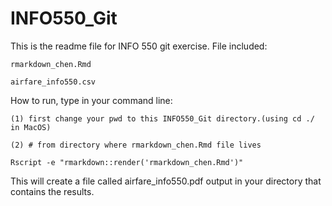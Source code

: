 # INFO550_Git
 
This is the readme file for INFO 550 git exercise.
File included:

	rmarkdown_chen.Rmd
	
	airfare_info550.csv

How to run, type in your command line:

	(1) first change your pwd to this INFO550_Git directory.(using cd ./ in MacOS)
	
	(2) # from directory where rmarkdown_chen.Rmd file lives
	
	Rscript -e "rmarkdown::render('rmarkdown_chen.Rmd')"
	
This will create a file called airfare_info550.pdf output in your directory that contains the results.
